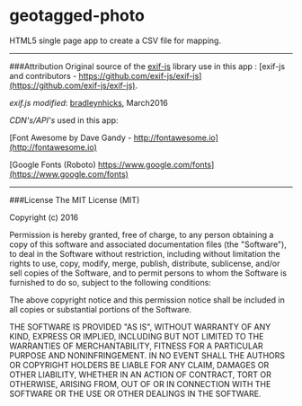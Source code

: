 # geotagged-photo
HTML5 single page app to create a CSV file for mapping.

---

###Attribution
Original source of the [exif-js](https://github.com/exif-js/exif-js) library use in this app : [exif-js and contributors - https://github.com/exif-js/exif-js](https://github.com/exif-js/exif-js).

*exif.js modified*: [bradleynhicks](https://github.com/bradleynhicks), March2016

*CDN's/API's* used in this app:

[Font Awesome by Dave Gandy - http://fontawesome.io](http://fontawesome.io)

[Google Fonts (Roboto) https://www.google.com/fonts](https://www.google.com/fonts)

---
###License
The MIT License (MIT)

Copyright (c) 2016 

Permission is hereby granted, free of charge, to any person obtaining a copy
of this software and associated documentation files (the "Software"), to deal
in the Software without restriction, including without limitation the rights
to use, copy, modify, merge, publish, distribute, sublicense, and/or sell
copies of the Software, and to permit persons to whom the Software is
furnished to do so, subject to the following conditions:

The above copyright notice and this permission notice shall be included in all
copies or substantial portions of the Software.

THE SOFTWARE IS PROVIDED "AS IS", WITHOUT WARRANTY OF ANY KIND, EXPRESS OR
IMPLIED, INCLUDING BUT NOT LIMITED TO THE WARRANTIES OF MERCHANTABILITY,
FITNESS FOR A PARTICULAR PURPOSE AND NONINFRINGEMENT. IN NO EVENT SHALL THE
AUTHORS OR COPYRIGHT HOLDERS BE LIABLE FOR ANY CLAIM, DAMAGES OR OTHER
LIABILITY, WHETHER IN AN ACTION OF CONTRACT, TORT OR OTHERWISE, ARISING FROM,
OUT OF OR IN CONNECTION WITH THE SOFTWARE OR THE USE OR OTHER DEALINGS IN THE
SOFTWARE.